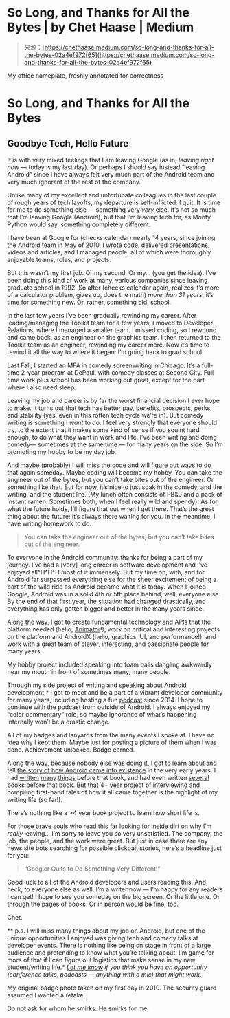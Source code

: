 <!--yml
category: 未分类
date: 2024-05-27 14:56:54
-->

# So Long, and Thanks for All the Bytes | by Chet Haase | Medium

> 来源：[https://chethaase.medium.com/so-long-and-thanks-for-all-the-bytes-02a4ef972f65](https://chethaase.medium.com/so-long-and-thanks-for-all-the-bytes-02a4ef972f65)

My office nameplate, freshly annotated for correctness

# So Long, and Thanks for All the Bytes

## Goodbye Tech, Hello Future

It is with very mixed feelings that I am leaving Google (as in, *leaving right now* — today is my last day). Or perhaps I should say instead “leaving Android” since I have always felt very much part of the Android team and very much ignorant of the rest of the company.

Unlike many of my excellent and unfortunate colleagues in the last couple of rough years of tech layoffs, my departure is self-inflicted: I quit. It is time for me to do something else — something very *very* else. It’s not so much that I’m leaving Google (Android), but that I’m leaving tech for, as Monty Python would say, something completely different.

I have been at Google for (checks calendar) nearly 14 years, since joining the Android team in May of 2010\. I wrote code, delivered presentations, videos and articles, and I managed people, all of which were thoroughly enjoyable teams, roles, and projects.

But this wasn’t my first job. Or my second. Or my… (you get the idea). I’ve been doing this kind of work at many, various companies since leaving graduate school in 1992\. So after (checks calendar again, realizes it’s more of a calculator problem, gives up, does the math) *more than 31 years*, it’s time for something new. Or, rather, something old: school.

In the last few years I’ve been gradually rewinding my career. After leading/managing the Toolkit team for a few years, I moved to Developer Relations, where I managed a smaller team. I missed coding, so I rewound and came back, as an engineer on the graphics team. I then returned to the Toolkit team as an engineer, rewinding my career more. Now it’s time to rewind it all the way to where it began: I’m going back to grad school.

Last Fall, I started an MFA in comedy screenwriting in Chicago. It’s a full-time 2-year program at DePaul, with comedy classes at Second City. Full time work plus school has been working out great, except for the part where I also need sleep.

Leaving my job and career is by far the worst financial decision I ever hope to make. It turns out that tech has better pay, benefits, prospects, perks, and stability (yes, even in this rotten tech cycle we’re in). But comedy writing is something I *want* to do. I feel very strongly that everyone should try, to the extent that it makes some kind of sense if you squint hard enough, to do what they want in work and life. I’ve been writing and doing comedy— sometimes at the same time — for many years on the side. So I’m promoting my hobby to be my day job.

And maybe (probably) I will miss the code and will figure out ways to do that again someday. Maybe coding will become my hobby. You can take the engineer out of the bytes, but you can’t take bites out of the engineer. Or something like that. But for now, it’s nice to just soak in the comedy, and the writing, and the student life. (My lunch often consists of PB&J and a pack of instant ramen. Sometimes both, when I feel really wild and spendy). As for what the future holds, I’ll figure that out when I get there. That’s the great thing about the future; it’s always there waiting for you. In the meantime, I have writing homework to do.

> You can take the engineer out of the bytes, but you can’t take bites out of the engineer.

To everyone in the Android community: thanks for being a part of my journey. I’ve had a [very] long career in software development and I’ve enjoyed all^H^H^H most of it immensely. But my time on, with, and for Android far surpassed everything else for the sheer excitement of being a part of the wild ride as Android became what it is today. When I joined Google, Android was in a solid 4th or 5th place behind, well, everyone else. By the end of that first year, the situation had changed drastically, and everything has only gotten bigger and better in the many years since.

Along the way, I got to create fundamental technology and APIs that the platform needed (hello, [Animator](https://developer.android.com/reference/android/animation/package-summary)!), work on critical and interesting projects on the platform and AndroidX (hello, graphics, UI, and performance!), and work with a great team of clever, interesting, and passionate people for many years.

My hobby project included speaking into foam balls dangling awkwardly near my mouth in front of sometimes many, many people.

Through my side project of writing and speaking about Android development,* I got to meet and be a part of a vibrant developer community for many years, including hosting a fun [podcast](http://adbackstage.libsyn.com) since 2014\. I hope to continue with the podcast from outside of Android. I always enjoyed my “color commentary” role, so maybe ignorance of what’s happening internally won’t be a drastic change.

All of my badges and lanyards from the many events I spoke at. I have no idea why I kept them. Maybe just for posting a picture of them when I was done. Achievement unlocked. Badge earned.

Along the way, because nobody else was doing it, I got to learn about and tell [the story of how Android came into existence](https://www.chethaase.com/androids) in the very early years. I had [written](https://chetchat.blogspot.com/) [many](https://graphics-geek.blogspot.com/) [things](http://medium.com/@chethaase) before that book, and had even written [several books](https://www.chethaase.com/books) before that book. But that 4+ year project of interviewing and compiling first-hand tales of how it all came together is the highlight of my writing life (so far!).

There’s nothing like a >4 year book project to learn how short life is.

For those brave souls who read this far looking for inside dirt on why I’m *really* leaving… I’m sorry to leave you so very unsatisfied. The company, the job, the people, and the work were great. But just in case there are any news site bots searching for possible clickbait stories, here’s a headline just for you:

> “Googler Quits to Do Something Very Different!”

Good luck to all of the Android developers and users reading this. And, heck, to everyone else as well. I’m a writer now — I’m happy for any readers I can get! I hope to see you someday on the big screen. Or the little one. Or through the pages of books. Or in person would be fine, too.

Chet.

** p.s. I will miss many things about my job on Android, but one of the unique opportunities I enjoyed was giving tech and comedy talks at developer events. There is nothing like being on stage in front of a large audience and pretending to know what you’re talking about. I’m game for more of that if I can figure out logistics that make sense in my new student/writing life.* [*Let me know*](https://www.chethaase.com/contact) *if you think you have an opportunity (conference talks, podcasts — anything with a mic) that might work.*

My original badge photo taken on my first day in 2010\. The security guard assumed I wanted a retake.

Do not ask for whom he smirks. He smirks for me.